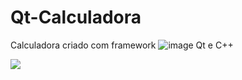 # Qt-Calculadora
Calculadora criado com framework ![image](https://user-images.githubusercontent.com/79954751/152663253-1398310f-e012-46d1-8efb-1255b4459f6f.png)
 Qt e C++

<img src="https://user-images.githubusercontent.com/79954751/152663198-2f5f8959-52f2-4300-8d59-b111bee2da1b.png">
